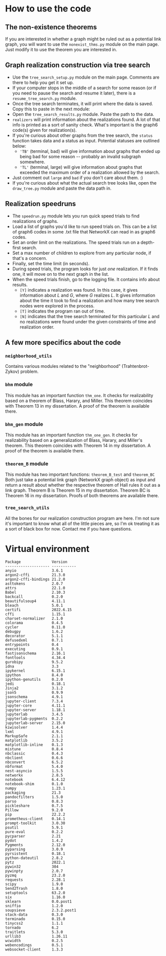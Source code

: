 
# How to use the code
## The non-existence theorems
If you are interested in whether a graph might be ruled out as a potential link graph, you will want to use the `nonexist_thms.py` module on the main page. Just modify it to use the theorem you are interested in.
## Graph realization construction via tree search
- Use the `tree_search_setup.py` module on the main page. Comments are there to help you get it set up.
- If your computer stops in the middle of a search for some reason (or if you need to pause the search and resume it later), there is a `resume_tree_search.py` module.
- Once the tree search terminates, it will print where the data is saved. Copy this to paste in the next module:
- Open the `tree_search_results.py` module. Paste the path to the data.
- `realizers` will print information about the realizations found. A lot of that info is printed as a sort of sanity check. What's important is the graph6 code(s) given for realization(s).
- If you're curious about other graphs from the tree search, the `status` function takes data and a status as input. Potential statuses are outlined below:
    - `'TB'` (terminal, bad) will give information about graphs that ended up being bad for some reason -- probably an invalid subgraph somewhere.
    - `'TL'` (terminal, large) will give information about graphs that exceeded the maximum order of a realization allowed by the search.
- Just comment out `large` and `bad` if you don't care about them. :)
- If you're curious about what the actual search tree looks like, open the `draw_tree.py` module and paste the data path in. 
## Realization speedruns
- The `speedrun.py` module lets you run quick speed trials to find realizations of graphs.
- Load a list of graphs you'd like to run speed trials on. This can be a list of graph6 codes in some .txt file that NetworkX can read in as graph6 codes.
- Set an order limit on the realizations. The speed trials run on a depth-first search.
- Set a max number of children to explore from any particular node, if that's a concern.
- Finally, set the time limit (in seconds).
- During speed trials, the program looks for just *one* realization. If it finds one, it will move on to the next graph in the list.
- When the speed trials finish, go to the logging file. It contains info about results.
    - `[Y]` indicates a realization was found. In this case, it gives information about $L$ and $G$, where $G$ realizes $L$. It gives information about the time it took to find a realization and how many tree search nodes were explored in the process.
    - `[T]` indicates the program ran out of time.
    - `[N]` indicates that the tree search terminated for this particular $L$ and no realizations were found under the given constraints of time and realization order.
## A few more specifics about the code
### `neighborhood_utils`
Contains various modules related to the "neighborhood" (Trahtenbrot-Zykov) problem.
### `bhm` module
This module has an important function `thm_one`. It checks for realizability based on a theorem of Blass, Harary, and Miller. This theorem coincides with Theorem 13 in my dissertation. A proof of the theorem is available there.
### `bhm_gen` module
This module has an important function `thm_one_gen`. It checks for realizability based on a generalization of Blass, Harary, and Miller's theorem. This theorem coincides with Theorem 14 in my dissertation. A proof of the theorem is available there.
### `theorem_B` module
This module has two important functions:
`theorem_B_test` and `theorem_BC`
Both just take a potential link graph (NetworkX graph object) as input and return a result about whether the respective theorem of Hall rules it out as a link graph.
Theorem B is Theorem 15 in my dissertation. Theorem BC is Theorem 16 in my dissertation. Proofs of both theorems are available there. 
### `tree_search_utils`
All the bones for our realization construction program are here. I'm not sure it's important to know what all of the little pieces are, so I'm ok treating it as a sort of black box for now. Contact me if you have questions.


# Virtual environment
```
Package              Version
-------------------- -----------
anyio                3.6.1
argon2-cffi          21.3.0
argon2-cffi-bindings 21.2.0
asttokens            2.0.7
attrs                22.1.0
Babel                2.10.3
backcall             0.2.0
beautifulsoup4       4.11.1
bleach               5.0.1
certifi              2022.6.15
cffi                 1.15.1
charset-normalizer   2.1.0
colorama             0.4.5
cycler               0.11.0
debugpy              1.6.2
decorator            5.1.1
defusedxml           0.7.1
entrypoints          0.4
executing            0.9.1
fastjsonschema       2.16.1
fonttools            4.34.4
gurobipy             9.5.2
idna                 3.3
ipykernel            6.15.1
ipython              8.4.0
ipython-genutils     0.2.0
jedi                 0.18.1
Jinja2               3.1.2
json5                0.9.9
jsonschema           4.9.1
jupyter-client       7.3.4
jupyter-core         4.11.1
jupyter-server       1.18.1
jupyterlab           3.4.5
jupyterlab-pygments  0.2.2
jupyterlab-server    2.15.0
kiwisolver           1.4.4
lxml                 4.9.1
MarkupSafe           2.1.1
matplotlib           3.5.2
matplotlib-inline    0.1.3
mistune              0.8.4
nbclassic            0.4.3
nbclient             0.6.6
nbconvert            6.5.2
nbformat             5.4.0
nest-asyncio         1.5.5
networkx             2.8.5
notebook             6.4.12
notebook-shim        0.1.0
numpy                1.23.1
packaging            21.3
pandocfilters        1.5.0
parso                0.8.3
pickleshare          0.7.5
Pillow               9.2.0
pip                  22.2.2
prometheus-client    0.14.1
prompt-toolkit       3.0.30
psutil               5.9.1
pure-eval            0.2.2
pycparser            2.21
pydot                1.4.2
Pygments             2.12.0
pyparsing            3.0.9
pyrsistent           0.18.1
python-dateutil      2.8.2
pytz                 2022.1
pywin32              304
pywinpty             2.0.7
pyzmq                23.2.0
requests             2.28.1
scipy                1.9.0
Send2Trash           1.8.0
setuptools           63.2.0
six                  1.16.0
sklearn              0.0.post1
sniffio              1.2.0
soupsieve            2.3.2.post1
stack-data           0.3.0
terminado            0.15.0
tinycss2             1.1.1
tornado              6.2
traitlets            5.3.0
urllib3              1.26.11
wcwidth              0.2.5
webencodings         0.5.1
websocket-client     1.3.3
```
